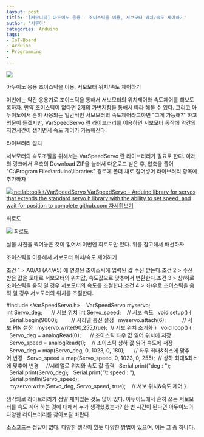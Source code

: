 ```yaml
---
layout: post
title: '[커뮤니티] 아두이노 응용 - 조이스틱을 이용, 서보모터 위치/속도 제어하기'
author: '시류아'
categories: Arduino
tags:
- IoT-Board
- Arduino
- Programming
-
---
```



<script> location.href='https://cafe.naver.com/develoid/776072' ; </script>

<p>
 <p>
  <img src="https://dthumb-phinf.pstatic.net/?src=%22http%3A%2F%2Fblogfiles.naver.net%2FMjAxNzAxMTlfMjAg%2FMDAxNDg0NzgyOTg2MDkz.IJ-OFvCuaIXCQj9o-w--akt7nO5HcO4wKTusjASd3nUg.2Xyty9sVYKMUKOMWdOwiiUPd20-sMyrvXpP9XVXyjCQg.JPEG.searphiel9%2Farduino_logo.jpg%22&amp;type=cafe_wa740">
 </p>

</p>

<p>
 <p>
  <p>
   아두이노 응용
   조이스틱을 이용, 서보모터 위치/속도 제어하기
  </p>

 </p>

</p>

<p>
 <p>이번에는 약간 응용기로 조이스틱을 통해서 서보모터의 위치제어와 속도제어를 해보도록하자. 만약 조이스틱이 없다면 2개의 가변저항을 통해서 따라 해볼 수 있다. 그리고 아두이노에서 흔히 사용되는 일반적인 서보모터의 속도제어라고하면 "그게 가능해?" 하고 의문이 들겠지만, VarSpeedServo 란 라이브러리를 이용하면 서보모터 동작에 약간의 지연시간이 생기면서 속도 제어가 가능해진다.</p>

</p>

<p>
 <p>
  <p></p>

 </p>

</p>

<p>
 <p>
  <p>
   라이브러리 설치
  </p>

 </p>

</p>

<p>
 <p>서보모터의 속도조절을 위해서는 VarSpeedServo 란 라이브러리가 필요로 한다. 아래의 링크에서 우측의 Download ZIP을 눌러서 다운로드 받은 후, 압축을 풀어 "C:\Program Files\arduino\libraries" 경로에 폴더 채로 집어넣어 라이브러리 항목에 추가하자</p>

</p>

<p>
 <a href="https://github.com/netlabtoolkit/VarSpeedServo">   <img src="https://dthumb-phinf.pstatic.net/?src=%22http%3A%2F%2Fdthumb.phinf.naver.net%2F%3Fsrc%3D%2522https%253A%252F%252Favatars2.githubusercontent.com%252Fu%252F4582476%253Fv%253D3%2526s%253D400%2522%26amp%3Btype%3Dff120%22&amp;type=cafe_wa740">   netlabtoolkit/VarSpeedServo VarSpeedServo - Arduino library for servos that extends the standard servo.h library with the ability to set speed, and wait for position to complete github.com    자세히보기 </a>
</p>

<p>
 <p>
  <p></p>

 </p>

</p>

<p>
 <p>
  <p>
   회로도
  </p>

 </p>

</p>

<p>
 <p>
  <img src="https://dthumb-phinf.pstatic.net/?src=%22http%3A%2F%2Fblogfiles.naver.net%2FMjAxNzAxMTlfMjc4%2FMDAxNDg0NzgzMjk4ODY3.nmj0giAOsHHCuxCHvvtf4yUS_UTDby_OFphJc2cHGwIg.Nv1d8RBBLtt5_9Xy3tAYEhXjMAKDRZy15imeFW55Nqog.PNG.searphiel9%2F3.png%22&amp;type=cafe_wa740">
  회로도
 </p>

</p>

<p>
 <p>실물 사진을 찍어놓은 것이 없어서 이번엔 회로도만 있다. 위를 참고해서 배선하자</p>

</p>

<p>
 <p>
  <p></p>

 </p>

</p>

<p>
 <p>
  <p>
   조이스틱을 이용해서 서보모터 위치/속도 제어하기
  </p>

 </p>

</p>

<p>
 <p>조건 1 &gt; A0/A1 (A4/A5) 에 연결된 조이스틱에 입력된 값 수신 받는다.조건 2 &gt; 수신 받은 값을 토대로 서보모터의 위치값, 속도값으로 맞추어서 변환한다.조건 3 &gt; 상/하로 조이스틱을 움직 일 경우 서보모터의 속도를 조절한다.조건 4 &gt; 좌/우로 조이스틱을 움직 일 경우 서보모터의 위치를 조절한다.</p>

</p>

<p>
 <p>
  <p>
   #include&nbsp;&lt;VarSpeedServo.h&gt;&nbsp;
   &nbsp;
   VarSpeedServo&nbsp;myservo;
   &nbsp;
   int&nbsp;Servo_deg;&nbsp;&nbsp;&nbsp;&nbsp;&nbsp;&nbsp;//&nbsp;서보&nbsp;위치
   int&nbsp;Servo_speed;&nbsp;&nbsp;&nbsp;&nbsp;//&nbsp;서보&nbsp;속도
   &nbsp;
   void&nbsp;setup()&nbsp;{
   &nbsp;&nbsp;Serial.begin(9600);&nbsp;&nbsp;&nbsp;&nbsp;&nbsp;&nbsp;&nbsp;&nbsp;&nbsp;//&nbsp;시리얼&nbsp;통신&nbsp;설정
   &nbsp;&nbsp;myservo.attach(6);&nbsp;&nbsp;&nbsp;&nbsp;&nbsp;&nbsp;&nbsp;&nbsp;&nbsp;&nbsp;&nbsp;//&nbsp;서보&nbsp;PIN&nbsp;설정
   &nbsp;&nbsp;myservo.write(90,255,true);&nbsp;&nbsp;//&nbsp;서보&nbsp;위치&nbsp;초기화
   }
   &nbsp;
   void&nbsp;loop()&nbsp;{
   &nbsp;&nbsp;Servo_deg&nbsp;=&nbsp;analogRead(0);&nbsp;&nbsp;&nbsp;&nbsp;&nbsp;&nbsp;//&nbsp;조이스틱&nbsp;좌우&nbsp;값&nbsp;읽어&nbsp;위치에&nbsp;저장
   &nbsp;&nbsp;Servo_speed&nbsp;=&nbsp;analogRead(1);&nbsp;&nbsp;&nbsp;&nbsp;//&nbsp;조이스틱&nbsp;상하&nbsp;값&nbsp;읽어&nbsp;속도에&nbsp;저장
   &nbsp;&nbsp;
   &nbsp;&nbsp;Servo_deg&nbsp;=&nbsp;map(Servo_deg,&nbsp;0,&nbsp;1023,&nbsp;0,&nbsp;180);&nbsp;&nbsp;&nbsp;&nbsp;&nbsp;&nbsp;//&nbsp;좌우&nbsp;최대&amp;최소에&nbsp;맞추어&nbsp;변경
   &nbsp;&nbsp;Servo_speed&nbsp;=&nbsp;map(Servo_speed,&nbsp;0,&nbsp;1023,&nbsp;0,&nbsp;255);&nbsp;&nbsp;//&nbsp;상하&nbsp;최대&amp;최소에&nbsp;맞추어&nbsp;변경
   &nbsp;
   &nbsp;&nbsp;//시리얼로&nbsp;위치와&nbsp;속도&nbsp;값&nbsp;출력
   &nbsp;&nbsp;Serial.print("deg&nbsp;:&nbsp;");
   &nbsp;&nbsp;Serial.print(Servo_deg);
   &nbsp;&nbsp;Serial.print("\t&nbsp;speed&nbsp;:&nbsp;");
   &nbsp;&nbsp;Serial.println(Servo_speed);
   &nbsp;
   &nbsp;&nbsp;myservo.write(Servo_deg,&nbsp;Servo_speed,&nbsp;true);&nbsp;&nbsp;&nbsp;&nbsp;//&nbsp;서보&nbsp;위치&amp;속도&nbsp;제어
   }
  </p>

 </p>

</p>

<p>
 <p>
  <p></p>

 </p>

</p>

<p>
 <p>생각외로 라이브러리가 정말 재미있는 것도 많이 있다. 아두이노에서 흔히 쓰는 서보모터를 속도 제어 하는 것에 대해서 누가 생각했겠는가? 한 번 시간이 된다면 아두이노의 다양한 라이브러리를 찾아보길 바란다.</p>

</p>

<p>
 <p>
  <p></p>

 </p>

</p>

<p>
 <p>소스코드는 정답이 없다. 다양한 생각이 있듯 다양한 방법이 있으며, 이는 그 중 하나다.</p>

</p>
